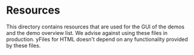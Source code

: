 <!--
 //////////////////////////////////////////////////////////////////////////////
 // @license
 // This demo file is part of yFiles for HTML 2.3.0.3.
 // Use is subject to license terms.
 //
 // Copyright (c) 2000-2020 by yWorks GmbH, Vor dem Kreuzberg 28,
 // 72070 Tuebingen, Germany. All rights reserved.
 //
 //////////////////////////////////////////////////////////////////////////////
-->
# Resources

This directory contains resources that are used for the GUI of the demos and the demo overview list. We advise against using these files in production. yFiles for HTML doesn't depend on any functionality provided by these files.
